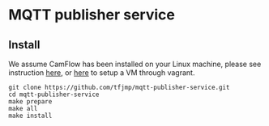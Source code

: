 # MQTT publisher service

## Install

We assume CamFlow has been installed on your Linux machine, please see instruction [here](https://github.com/CamFlow/camflow-install), or [here](https://github.com/CamFlow/vagrant) to setup a VM through vagrant.

``` SHELL
git clone https://github.com/tfjmp/mqtt-publisher-service.git
cd mqtt-publisher-service
make prepare
make all
make install
```
